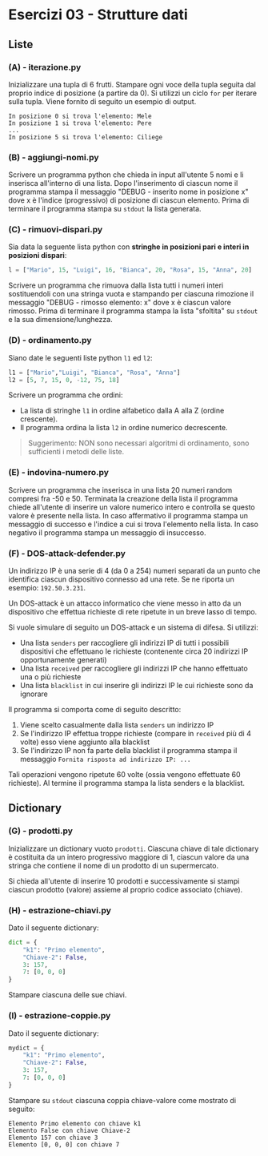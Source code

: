 # Esercizi 03 - Strutture dati

## Liste

### (A) - iterazione.py

Inizializzare una tupla di 6 frutti. Stampare ogni voce della tupla seguita dal proprio indice di posizione (a partire da 0). Si utilizzi un ciclo `for` per iterare sulla tupla. Viene fornito di seguito un esempio di output.

```
In posizione 0 si trova l'elemento: Mele
In posizione 1 si trova l'elemento: Pere
...
In posizione 5 si trova l'elemento: Ciliege
```

### (B) - aggiungi-nomi.py

Scrivere un programma python che chieda in input all'utente 5 nomi e li inserisca all'interno di una lista.
Dopo l'inserimento di ciascun nome il programma stampa il messaggio "DEBUG - inserito nome in posizione x" dove x è l'indice (progressivo) di posizione di ciascun elemento.
Prima di terminare il programma stampa su `stdout` la lista generata.

### (C) - rimuovi-dispari.py

Sia data la seguente lista python con **stringhe in posizioni pari e interi in posizioni dispari**:

```python
l = ["Mario", 15, "Luigi", 16, "Bianca", 20, "Rosa", 15, "Anna", 20]
```

Scrivere un programma che rimuova dalla lista tutti i numeri interi sostituendoli con una stringa vuota e stampando per ciascuna rimozione il messaggio "DEBUG - rimosso elemento: x" dove x è ciascun valore rimosso.
Prima di terminare il programma stampa la lista "sfoltita" su `stdout` e la sua dimensione/lunghezza.

### (D) - ordinamento.py

Siano date le seguenti liste python `l1` ed `l2`:

```python
l1 = ["Mario","Luigi", "Bianca", "Rosa", "Anna"]
l2 = [5, 7, 15, 0, -12, 75, 18]
```

Scrivere un programma che ordini:

* La lista di stringhe `l1` in ordine alfabetico dalla A alla Z (ordine crescente).
* Il programma ordina la lista `l2` in ordine numerico decrescente.

> Suggerimento: NON sono necessari algoritmi di ordinamento, sono sufficienti i metodi delle liste.

### (E) - indovina-numero.py

Scrivere un programma che inserisca in una lista 20 numeri random compresi fra -50 e 50.
Terminata la creazione della lista  il programma chiede all'utente di inserire un valore numerico intero e controlla se questo valore è presente nella lista.
In caso affermativo il programma stampa un messaggio di successo e l'indice a cui si trova l'elemento nella lista. In caso negativo il programma stampa un messaggio di insuccesso.

### (F) - DOS-attack-defender.py

Un indirizzo IP è una serie di 4 (da 0 a 254) numeri separati da un punto che identifica ciascun dispositivo connesso ad una rete.
Se ne riporta un esempio: `192.50.3.231`.

Un DOS-attack è un attacco informatico che viene messo in atto da un dispositivo che effettua richieste di rete ripetute in un breve lasso di tempo.

Si vuole simulare di seguito un DOS-attack e un sistema di difesa. Si utilizzi:

* Una lista `senders` per raccogliere gli indirizzi IP di tutti i possibili dispositivi che effettuano le richieste (contenente circa 20 indirizzi IP opportunamente generati)
* Una lista `received` per raccogliere gli indirizzi IP che hanno effettuato una o più richieste
* Una lista `blacklist` in cui inserire gli indirizzi IP le cui richieste sono da ignorare

Il programma si comporta come di seguito descritto:

1. Viene scelto casualmente dalla lista `senders` un indirizzo IP
2. Se l'indirizzo IP effettua troppe richieste (compare in `received` più di 4 volte) esso viene aggiunto alla blacklist
3. Se l'indirizzo IP non fa parte della blacklist il programma stampa il messaggio `Fornita risposta ad indirizzo IP: ...`

Tali operazioni vengono ripetute 60 volte (ossia vengono effettuate 60 richieste). Al termine il programma stampa la lista senders e la blacklist.

## Dictionary

### (G) - prodotti.py

Inizializzare un dictionary vuoto `prodotti`. Ciascuna chiave di tale dictionary è costituita da un intero progressivo maggiore di 1,
ciascun valore da una stringa che contiene il nome di un prodotto di un supermercato.

Si chieda all'utente di inserire 10 prodotti e successivamente si stampi ciascun prodotto (valore) assieme al proprio codice associato (chiave).

### (H) - estrazione-chiavi.py

Dato il seguente dictionary:

```python
dict = {
    "k1": "Primo elemento",
    "Chiave-2": False,
    3: 157,
    7: [0, 0, 0] 
}
```

Stampare ciascuna delle sue chiavi.

### (I) - estrazione-coppie.py

Dato il seguente dictionary:

```python
mydict = {
    "k1": "Primo elemento",
    "Chiave-2": False,
    3: 157,
    7: [0, 0, 0] 
}
```

Stampare su `stdout` ciascuna coppia chiave-valore come mostrato di seguito:

```
Elemento Primo elemento con chiave k1
Elemento False con chiave Chiave-2
Elemento 157 con chiave 3
Elemento [0, 0, 0] con chiave 7
```